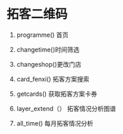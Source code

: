 # 拓客二维码

1. programme() 首页

2. changetime()时间筛选

3. changeshop()更改门店

4. card_fenxi() 拓客方案搜索

5. getcards() 获取拓客方案卡券

6. layer_extend（） 拓客情况分析图谱

7. all_time() 每月拓客情况分析